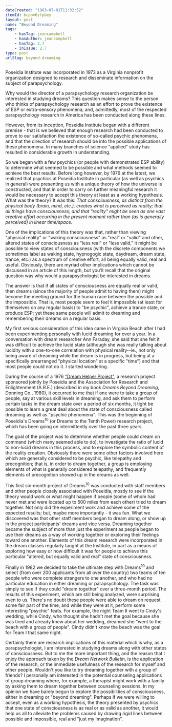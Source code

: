 ```yaml
---
dateCreated: "1983-07-01T11:32:52"
itemId: bcpov6zfpbey
layout: post
name: "Beyond Dreaming"
tags:
    - hasTag: jeancampbell
    - hasAuthor: jeancampbell
    - hasTag: 2.7
    - inIssue: 2.7
type: post
urlSlug: beyond-dreaming
---
```


Poseidia Institute was incorporated in 1973 as a Virginia nonprofit organization designed to research and disseminate information on the subject of parapsychology.

Why would the director of a parapsychology research organization be interested in studying dreams? This question makes sense to the person who thinks of parapsychology research as an effort to prove the existence of ESP or extra-sensory phenomena; and, admittedly, most of the respected parapsychology research in America has been conducted along these lines.

However, from its inception, Poseidia Institute began with a different premise - that is we believed that enough research had been conducted to prove to our satisfaction the existence of so-called psychic phenomena, and that the direction of research should be into the possible applications of these phenomena. In many branches of science "applied" study has resulted in considerable growth in understanding.

So we began with a few psychics (or people with demonstrated ESP ability) to determine what seemed to be possible and what methods seemed to achieve the best results. Before long however, by 1976 at the latest, we realized that psychics at Poseidia Institute in particular (as well as psychics in general) were presenting us with a unique theory of how the universe is constructed, and that in order to carry on further meaningful research it would be necessary to accept this theory at least as a working hypothesis. What was the theory? It was this: _That consciousness, as distinct from the physical body (brain, mind, etc.), creates what is perceived as reality; that all things have consciousness; and that "reality" might be seen as one vast creative effort occurring in the present moment rather than (as is generally perceived) in linear time/space._

One of the implications of this theory was that, rather than viewing "physical reality" or "waking consciousness" as "real" or "valid" and other, altered states of consciousness as "less real" or "less valid," it might be possible to view states of consciousness (with the discrete components we sometimes label as waking state, hypnogogic state, daydream, dream state, trance, etc.) as a spectrum of creative effort, all being equally valid, real and useful. Obviously, there are myriad other implications which cannot be discussed in an article of this length, but you'll recall that the original question was why would a parapsychologist be interested in dreams.

The answer is that if all states of consciousness are equally real or valid, then dreams (since the majority of people admit to having them) might become the meeting ground for the human race between the possible and the impossible. That is, most people seem to feel it impossible (at least for themselves on any regular basis) to "be psychic", achieve a trance state, or produce ESP; yet these same people will admit to dreaming and remembering their dreams on a regular basis.

My first serious consideration of this idea came in Virginia Beach after I had been experimenting personally with lucid dreaming for over a year. In a conversation with dream researcher Ann Faraday, she said that she felt it was difficult to achieve the lucid state (although she was really talking about lucidity with a one-to-one correlation with physical reality--ie., not only being aware of dreaming while the dream is in progress, but being at a specifically prearranged "physical location" at a specific "time") and that most people could not do it. I started wondering.

During the course of a 1976 ["Dream Helper Project"](../bcpov6zreedi/an-interview-with-henry-reed), a research project sponsored jointly by Poseidia and the Association for Research and Enlightenment (A.R.E.) (described in my book _Dreams Beyond Dreaming_, Donning Co., 1980), it occurred to me that if one were to take a group of people, say at various skill levels in dreaming, and ask them to perform certain tasks in the dream state over a period of six months, it tight be possible to learn a great deal about the state of consciousness called dreaming as well as "psychic phenomena". This was the beginning of Poseidia's Dreams<sup>10</sup> (or Dreams to the Tenth Power) research project, which has been going on intermittently over the past three years.

The goal of the project was to determine whether people could dream on command (which many seemed able to do), to investigate the ratio of lucid to non-lucid dreams in this process, and to explore the symbolic content of the reality creation. Obviously there were some other factors involved here which are generally considered to be psychic, like telepathy and precognition; that is, in order to dream together, a group is employing elements of what is generally considered telepathy, and frequently elements of precognition showed up in the dreams as well.

This first six-month project of Dreams<sup>10</sup> was conducted with staff members and other people closely associated with Poseidia, mostly to see if the theory would work or what might happen if people (some of whom had never met and were located up to 500 miles from each other) tried to dream together. Not only did the experiment work and achieve some of the expected results; but, maybe more importantly - it was fun. What we discovered was that other staff members began to dream along, or show up in the project participants' dreams and vice versa. Dreaming together became the subject of more than just the experiment as people began to use their dreams as a way of working together or exploring their feelings toward one another. Elements of this dream research were incorporated in the dream classes regularly taught at the Institute, in part as a means of exploring how easy or how difficult it was for people to achieve this particular "altered, but equally valid and real" state of consciousness.

Finally in 1982 we decided to take the ultimate step with Dreams<sup>10</sup> and select (from over 200 applicants from all over the country) two teams of ten people who were complete strangers to one another, and who had no particular education in either dreaming or parapsychology. The task was simply to see if they could "dream together" over a three-month period. The results of this experiment, which are still being analyzed, were surprising even to us. There's no doubt these people were able to dream on request some fair part of the time, and while they were at it, perform some interesting "psychic" feats. For example, the night Team II went to Cindy's wedding, while Cindy, who thought she hadn't met the goal because she was tired and already knew about her wedding, dreamed she "went to the beach with a group of people". Cindy didn't know the beach was the goal for Team I that same night.

Certainly there are research implications of this material which is why, as a parapsychologist, I am interested in studying dreams along with other states of consciousness. But to me the more important thing, and the reason that I enjoy the approach taken by the _Dream Network Bulletin_, is the application of the research, or the immediate usefulness of the research for myself and other people. Wouldn't you like to try dreaming together with a group of friends? I personally am interested in the potential counseling applications of group dreaming where, for example, a therapist might work with a family by asking them to dream together between counseling sessions. In my opinion we have barely begun to explore the possibilities of consciousness, either in dreaming or "beyond dreaming". Perhaps if we were willing to accept, even as a working hypothesis, the theory presented by psychics that one state of consciousness is as real or as valid as another, it would help us all to alleviate the problems caused by drawing rigid lines between possible and impossible, real and "just my imagination".
